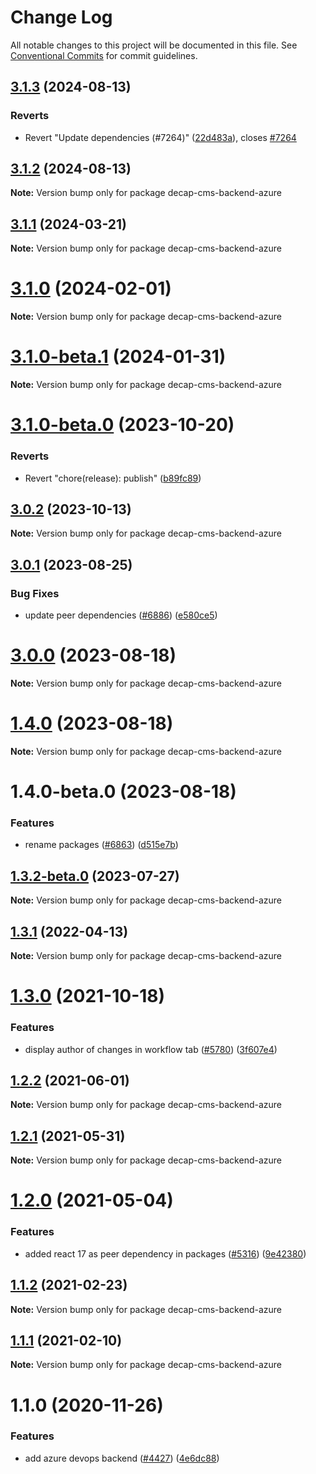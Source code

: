 # Change Log

All notable changes to this project will be documented in this file.
See [Conventional Commits](https://conventionalcommits.org) for commit guidelines.

## [3.1.3](https://github.com/decaporg/decap-cms/compare/decap-cms-backend-azure@3.1.2...decap-cms-backend-azure@3.1.3) (2024-08-13)

### Reverts

- Revert "Update dependencies (#7264)" ([22d483a](https://github.com/decaporg/decap-cms/commit/22d483a5b0c654071ae05735ac4f49abdc13d38c)), closes [#7264](https://github.com/decaporg/decap-cms/issues/7264)

## [3.1.2](https://github.com/decaporg/decap-cms/compare/decap-cms-backend-azure@3.1.1...decap-cms-backend-azure@3.1.2) (2024-08-13)

**Note:** Version bump only for package decap-cms-backend-azure

## [3.1.1](https://github.com/decaporg/decap-cms/compare/decap-cms-backend-azure@3.1.0-beta.1...decap-cms-backend-azure@3.1.1) (2024-03-21)

**Note:** Version bump only for package decap-cms-backend-azure

# [3.1.0](https://github.com/decaporg/decap-cms/compare/decap-cms-backend-azure@3.1.0-beta.1...decap-cms-backend-azure@3.1.0) (2024-02-01)

**Note:** Version bump only for package decap-cms-backend-azure

# [3.1.0-beta.1](https://github.com/decaporg/decap-cms/compare/decap-cms-backend-azure@3.1.0-beta.0...decap-cms-backend-azure@3.1.0-beta.1) (2024-01-31)

**Note:** Version bump only for package decap-cms-backend-azure

# [3.1.0-beta.0](https://github.com/decaporg/decap-cms/compare/decap-cms-backend-azure@3.1.0...decap-cms-backend-azure@3.1.0-beta.0) (2023-10-20)

### Reverts

- Revert "chore(release): publish" ([b89fc89](https://github.com/decaporg/decap-cms/commit/b89fc894dfbb5f4136b2e5427fd25a29378a58c6))

## [3.0.2](https://github.com/decaporg/decap-cms/compare/decap-cms-backend-azure@3.0.1...decap-cms-backend-azure@3.0.2) (2023-10-13)

**Note:** Version bump only for package decap-cms-backend-azure

## [3.0.1](https://github.com/decaporg/decap-cms/compare/decap-cms-backend-azure@3.0.0...decap-cms-backend-azure@3.0.1) (2023-08-25)

### Bug Fixes

- update peer dependencies ([#6886](https://github.com/decaporg/decap-cms/issues/6886)) ([e580ce5](https://github.com/decaporg/decap-cms/commit/e580ce52ce5f80fa040e8fbcab7fed0744f4f695))

# [3.0.0](https://github.com/decaporg/decap-cms/compare/decap-cms-backend-azure@1.4.0...decap-cms-backend-azure@3.0.0) (2023-08-18)

**Note:** Version bump only for package decap-cms-backend-azure

# [1.4.0](https://github.com/decaporg/decap-cms/compare/decap-cms-backend-azure@1.4.0-beta.0...decap-cms-backend-azure@1.4.0) (2023-08-18)

**Note:** Version bump only for package decap-cms-backend-azure

# 1.4.0-beta.0 (2023-08-18)

### Features

- rename packages ([#6863](https://github.com/decaporg/decap-cms/issues/6863)) ([d515e7b](https://github.com/decaporg/decap-cms/commit/d515e7bd33216a775d96887b08c4f7b1962941bb))

## [1.3.2-beta.0](https://github.com/decaporg/decap-cms/compare/decap-cms-backend-azure@1.3.1...decap-cms-backend-azure@1.3.2-beta.0) (2023-07-27)

**Note:** Version bump only for package decap-cms-backend-azure

## [1.3.1](https://github.com/decaporg/decap-cms/compare/decap-cms-backend-azure@1.3.0...decap-cms-backend-azure@1.3.1) (2022-04-13)

**Note:** Version bump only for package decap-cms-backend-azure

# [1.3.0](https://github.com/decaporg/decap-cms/compare/decap-cms-backend-azure@1.2.2...decap-cms-backend-azure@1.3.0) (2021-10-18)

### Features

- display author of changes in workflow tab ([#5780](https://github.com/decaporg/decap-cms/issues/5780)) ([3f607e4](https://github.com/decaporg/decap-cms/commit/3f607e41d9c4d8fe5329a9ab6841cada7742825e))

## [1.2.2](https://github.com/decaporg/decap-cms/tree/main/packages/decap-cms-backend-azure/compare/decap-cms-backend-azure@1.2.1...decap-cms-backend-azure@1.2.2) (2021-06-01)

**Note:** Version bump only for package decap-cms-backend-azure

## [1.2.1](https://github.com/decaporg/decap-cms/tree/main/packages/decap-cms-backend-azure/compare/decap-cms-backend-azure@1.2.0...decap-cms-backend-azure@1.2.1) (2021-05-31)

**Note:** Version bump only for package decap-cms-backend-azure

# [1.2.0](https://github.com/decaporg/decap-cms/tree/main/packages/decap-cms-backend-azure/compare/decap-cms-backend-azure@1.1.2...decap-cms-backend-azure@1.2.0) (2021-05-04)

### Features

- added react 17 as peer dependency in packages ([#5316](https://github.com/decaporg/decap-cms/tree/main/packages/decap-cms-backend-azure/issues/5316)) ([9e42380](https://github.com/decaporg/decap-cms/tree/main/packages/decap-cms-backend-azure/commit/9e423805707321396eec137f5b732a5b07a0dd3f))

## [1.1.2](https://github.com/decaporg/decap-cms/tree/main/packages/decap-cms-backend-azure/compare/decap-cms-backend-azure@1.1.1...decap-cms-backend-azure@1.1.2) (2021-02-23)

**Note:** Version bump only for package decap-cms-backend-azure

## [1.1.1](https://github.com/decaporg/decap-cms/tree/main/packages/decap-cms-backend-azure/compare/decap-cms-backend-azure@1.1.0...decap-cms-backend-azure@1.1.1) (2021-02-10)

**Note:** Version bump only for package decap-cms-backend-azure

# 1.1.0 (2020-11-26)

### Features

- add azure devops backend ([#4427](https://github.com/decaporg/decap-cms/tree/main/packages/decap-cms-backend-azure/issues/4427)) ([4e6dc88](https://github.com/decaporg/decap-cms/tree/main/packages/decap-cms-backend-azure/commit/4e6dc88efb1dae4cf6137730c3b4fb6d0f75a8cc))
